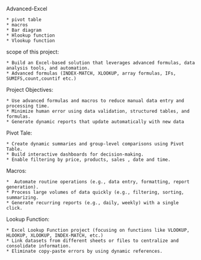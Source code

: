 Advanced-Excel

    * pivot table
    * macros
    * Bar diagram
    * Hlookup function
    * Vlookup function
    
scope of this project:

    * Build an Excel-based solution that leverages advanced formulas, data analysis tools, and automation.
    * Advanced formulas (INDEX-MATCH, XLOOKUP, array formulas, IFs, SUMIFS,count,countif etc.)
    
Project Objectives:

    * Use advanced formulas and macros to reduce manual data entry and processing time.
    * Minimize human error using data validation, structured tables, and formulas.
    * Generate dynamic reports that update automatically with new data

Pivot Tale:

    * Create dynamic summaries and group-level comparisons using Pivot Table.
    * Build interactive dashboards for decision-making.
    * Enable filtering by price, products, sales , date and time.

Macros:

    *  Automate routine operations (e.g., data entry, formatting, report generation).
    * Process large volumes of data quickly (e.g., filtering, sorting, summarizing.
    * Generate recurring reports (e.g., daily, weekly) with a single click.

Lookup Function:

    * Excel Lookup Function project (focusing on functions like VLOOKUP, HLOOKUP, XLOOKUP, INDEX-MATCH, etc.)
    * Link datasets from different sheets or files to centralize and consolidate information.
    * Eliminate copy-paste errors by using dynamic references.
     
